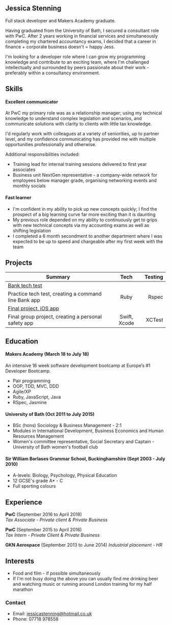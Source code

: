 ## Jessica Stenning

Full stack developer and Makers Academy graduate.

Having graduated from the University of Bath, I secured a consultant role with PwC. After 2 years working in financial services and simultaneously completing my chartered accountancy exams, I decided that a career in finance + corporate business doesn't = happy Jess.

I'm looking for a developer role where I can grow my programming knowledge and contribute to an exciting team, where I'm challenged intellectually and surrounded by peers passionate about their work - preferably within a consultancy environment.

## Skills

#### Excellent communicator

At PwC my primary role was as a relationship manager; using my technical knowledge to understand complex legislation and scenarios, and communicate solutions with clarity to clients with little tax knowledge.

I'd regularly work with colleagues at a variety of seniorities, up to partner level, and my confidence communicating has provided me with multiple opportunities professionally and otherwise.

Additional responsibilities included:
- Training lead for internal training sessions delivered to first year associates
- Business unit NextGen representative - a company-wide network for employees below manager grade, organising networking events and monthly socials

#### Fast learner

- I'm confident in my ability to pick up new concepts quickly; I find the prospect of a big learning curve far more exciting than it is daunting  
- My previous role depended on my ability to continuously get to grips with new technical concepts via my accounting exams as well as shifting legislation
- I completed a 6 month secondment to another department where I was expected to be up to speed and chargeable after my first week with the team

## Projects
| Summary       | Tech          | Testing  |
| ------------- |:-------------:| -----:|
| <a href="https://github.com/jessicastenning/bank-tech-test">Bank tech test</a> |
| Practice tech test, creating a command line Bank app    | Ruby          | Rspec |
| <a href="https://github.com/habin-isa/Angelos">Final project, iOS app</a> |
| Final group project, creating a personal safety app    | Swift, Xcode          | XCTest |


## Education

#### Makers Academy (March 18 to July 18)

An intensive 16 week software development bootcamp at Europe’s #1 Developer Bootcamp.

- Pair programming
- OOP, TDD, MVC, DDD
- Agile/XP
- Ruby, JavaScript, Java
- RSpec, Jasmine

#### University of Bath (Oct 2011 to July 2015)

- BSc (hons) Sociology & Business Management - 2:1
- Modules in International Development, Business Economics and Human Resources Management
- Women's committee representative, Social Secretary and Captain - University of Bath women's football club

#### Sir William Borlases Grammar School, Buckinghamshire (Sept 2003 - July 2010)

- A-levels: Biology, Psychology, Physical Education
- 12 GCSE's grade A* - C
- Full sporting colours

## Experience

**PwC** (September 2016 to April 2018)   
*Tax Associate - Private client & Private Business*  

**PwC** (September 2015 to April 2016)   
*Tax Intern - Private Client & Private Business*

**GKN Aerospace** (September 2013 to June 2014)
*Industrial placement - HR*

## Interests
- Food and film - if possible simultaneously
- If I'm not busy doing the above you can usually find me drinking beer and watching music or running around London training for my half marathon

### Contact
- Email: jessicastenning@hotmail.co.uk
- Phone: 07718 978558
